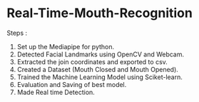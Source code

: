 # Real-Time-Mouth-Recognition

Steps :

1) Set up the Mediapipe for python.
2) Detected Facial Landmarks using OpenCV and Webcam.
3) Extracted the join coordinates and exported to csv.
4) Created a Dataset (Mouth Closed and Mouth Opened).
5) Trained the Machine Learning Model using Sciket-learn.
6) Evaluation and Saving of best model.
7) Made Real time Detection.

